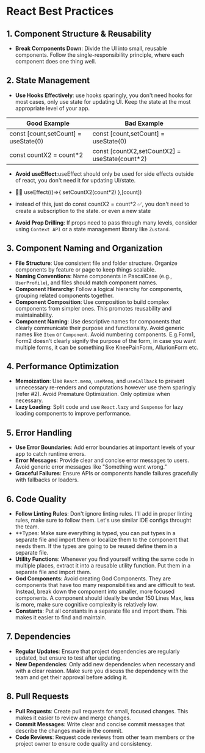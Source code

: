 # React Best Practices

## 1. Component Structure & Reusability

- **Break Components Down**: Divide the UI into small, reusable components. Follow the single-responsibility principle, where each component does one thing well.

## 2. State Management

- **Use Hooks Effectively**: use hooks sparingly, you don't need hooks for most cases, only use state for updating UI. Keep the state at the most appropriate level of your app.

| Good Example                         | Bad Example                                     |
| ------------------------------------ | ----------------------------------------------- |
| const [count,setCount] = useState(0) | const [count,setCount] = useState(0)            |
| const countX2 = count\*2             | const [countX2,setCountX2] = useState(count\*2) |

- **Avoid useEffect**:useEffect should only be used for side effects outside of react, you don't need it for updating UI/state.

- 🤢❌
  useEffect(()=>{
  setCountX2(count\*2)
  },[count])

- instead of this, just do const countX2 = count\*2 ✅, you don't need to create a subscription to the state. or even a new state

- **Avoid Prop Drilling**: If props need to pass through many levels, consider using `Context API` or a state management library like `Zustand`.

## 3. Component Naming and Organization

- **File Structure**: Use consistent file and folder structure. Organize components by feature or page to keep things scalable.
- **Naming Conventions**: Name components in PascalCase (e.g., `UserProfile`), and files should match component names.
- **Component Hierarchy**: Follow a logical hierarchy for components, grouping related components together.
- **Component Composition**: Use composition to build complex components from simpler ones. This promotes reusability and maintainability.
- **Component Naming**: Use descriptive names for components that clearly communicate their purpose and functionality. Avoid generic names like `Item` or `Component`. Avoid numbering components. E.g.Form1, Form2 doesn't clearly signify the purpose of the form, in case you want multiple forms, it can be something like KneePainForm, AllurionForm etc.

## 4. Performance Optimization

- **Memoization**: Use `React.memo`, `useMemo`, and `useCallback` to prevent unnecessary re-renders and computations however use them sparingly (refer #2). Avoid Premature Optimization. Only optimize when necessary.
- **Lazy Loading**: Split code and use `React.lazy` and `Suspense` for lazy loading components to improve performance.

## 5. Error Handling

- **Use Error Boundaries**: Add error boundaries at important levels of your app to catch runtime errors.
- **Error Messages**: Provide clear and concise error messages to users. Avoid generic error messages like "Something went wrong."
- **Graceful Failures**: Ensure APIs or components handle failures gracefully with fallbacks or loaders.

## 6. Code Quality

- **Follow Linting Rules**: Don't ignore linting rules. I'll add in proper linting rules, make sure to follow them. Let's use similar IDE configs throught the team.
- \*\*Types: Make sure everything is typed, you can put types in a separate file and import them or localize them to the component that needs them. If the types are going to be reused define them in a separate file.
- **Utility Functions**: Whenever you find yourself writing the same code in multiple places, extract it into a reusable utility function. Put them in a separate file and import them.
- **God Components**: Avoid creating God Components. They are components that have too many responsibilities and are difficult to test. Instead, break down the component into smaller, more focused components. A component should ideally be under 150 Lines Max, less is more, make sure cognitive complexity is relatively low.
- **Constants**: Put all constants in a separate file and import them. This makes it easier to find and maintain.

## 7. Dependencies

- **Regular Updates**: Ensure that project dependencies are regularly updated, but ensure to test after updating.
- **New Dependencies**: Only add new dependencies when necessary and with a clear reason. Make sure you discuss the dependency with the team and get their approval before adding it.

## 8. Pull Requests

- **Pull Requests**: Create pull requests for small, focused changes. This makes it easier to review and merge changes.
- **Commit Messages**: Write clear and concise commit messages that describe the changes made in the commit.
- **Code Reviews**: Request code reviews from other team members or the project owner to ensure code quality and consistency.
